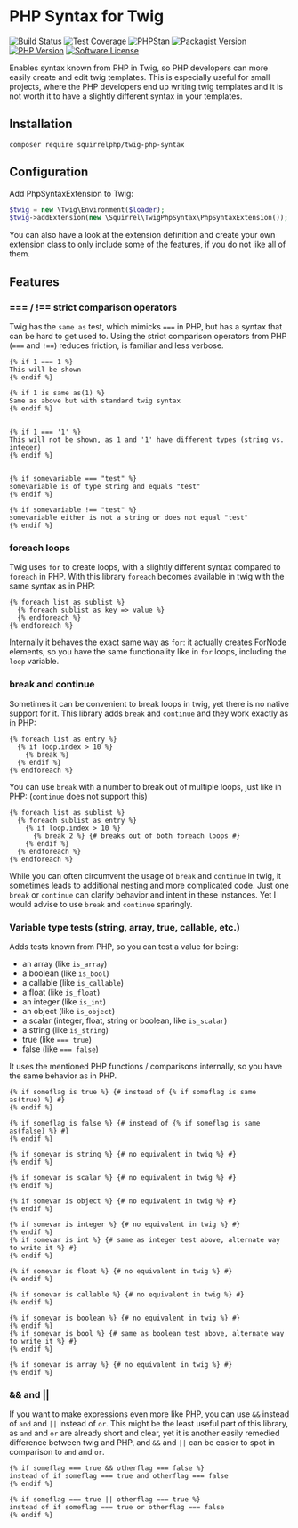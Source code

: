 PHP Syntax for Twig
===================

[![Build Status](https://img.shields.io/travis/com/squirrelphp/twig-php-syntax.svg)](https://travis-ci.com/squirrelphp/twig-php-syntax) [![Test Coverage](https://api.codeclimate.com/v1/badges/56ed1e15544f2bb7609e/test_coverage)](https://codeclimate.com/github/squirrelphp/twig-php-syntax/test_coverage) ![PHPStan](https://img.shields.io/badge/style-level%208-success.svg?style=flat-round&label=phpstan) [![Packagist Version](https://img.shields.io/packagist/v/squirrelphp/twig-php-syntax.svg?style=flat-round)](https://packagist.org/packages/squirrelphp/twig-php-syntax) [![PHP Version](https://img.shields.io/packagist/php-v/squirrelphp/twig-php-syntax.svg)](https://packagist.org/packages/squirrelphp/twig-php-syntax) [![Software License](https://img.shields.io/badge/license-MIT-success.svg?style=flat-round)](LICENSE)

Enables syntax known from PHP in Twig, so PHP developers can more easily create and edit twig templates. This is especially useful for small projects, where the PHP developers end up writing twig templates and it is not worth it to have a slightly different syntax in your templates.

Installation
------------

    composer require squirrelphp/twig-php-syntax

Configuration
-------------

Add PhpSyntaxExtension to Twig:

```php
$twig = new \Twig\Environment($loader);
$twig->addExtension(new \Squirrel\TwigPhpSyntax\PhpSyntaxExtension());
```

You can also have a look at the extension definition and create your own extension class to only include some of the features, if you do not like all of them.

Features
--------

### === / !== strict comparison operators

Twig has the `same as` test, which mimicks `===` in PHP, but has a syntax that can be hard to get used to. Using the strict comparison operators from PHP (`===` and `!==`) reduces friction, is familiar and less verbose.

```twig
{% if 1 === 1 %}
This will be shown
{% endif %}

{% if 1 is same as(1) %}
Same as above but with standard twig syntax
{% endif %}


{% if 1 === '1' %}
This will not be shown, as 1 and '1' have different types (string vs. integer)
{% endif %}


{% if somevariable === "test" %}
somevariable is of type string and equals "test"
{% endif %}

{% if somevariable !== "test" %}
somevariable either is not a string or does not equal "test"
{% endif %}
```

### foreach loops

Twig uses `for` to create loops, with a slightly different syntax compared to `foreach` in PHP. With this library `foreach` becomes available in twig with the same syntax as in PHP:

```twig
{% foreach list as sublist %}
  {% foreach sublist as key => value %}
  {% endforeach %}
{% endforeach %}
```

Internally it behaves the exact same way as `for`: it actually creates ForNode elements, so you have the same functionality like in `for` loops, including the `loop` variable.

### break and continue

Sometimes it can be convenient to break loops in twig, yet there is no native support for it. This library adds `break` and `continue` and they work exactly as in PHP:

```twig
{% foreach list as entry %}
  {% if loop.index > 10 %}
    {% break %}
  {% endif %}
{% endforeach %}
```

You can use `break` with a number to break out of multiple loops, just like in PHP: (`continue` does not support this)

```twig
{% foreach list as sublist %}
  {% foreach sublist as entry %}
    {% if loop.index > 10 %}
      {% break 2 %} {# breaks out of both foreach loops #}
    {% endif %}
  {% endforeach %}
{% endforeach %}
```

While you can often circumvent the usage of `break` and `continue` in twig, it sometimes leads to additional nesting and more complicated code. Just one `break` or `continue` can clarify behavior and intent in these instances. Yet I would advise to use `break` and `continue` sparingly.

### Variable type tests (string, array, true, callable, etc.)

Adds tests known from PHP, so you can test a value for being:

 - an array (like `is_array`)
 - a boolean (like `is_bool`)
 - a callable (like `is_callable`)
 - a float (like `is_float`)
 - an integer (like `is_int`)
 - an object (like `is_object`)
 - a scalar (integer, float, string or boolean, like `is_scalar`)
 - a string (like `is_string`)
 - true (like `=== true`)
 - false (like `=== false`)

 It uses the mentioned PHP functions / comparisons internally, so you have the same behavior as in PHP.

```twig
{% if someflag is true %} {# instead of {% if someflag is same as(true) %} #}
{% endif %}

{% if someflag is false %} {# instead of {% if someflag is same as(false) %} #}
{% endif %}

{% if somevar is string %} {# no equivalent in twig %} #}
{% endif %}

{% if somevar is scalar %} {# no equivalent in twig %} #}
{% endif %}

{% if somevar is object %} {# no equivalent in twig %} #}
{% endif %}

{% if somevar is integer %} {# no equivalent in twig %} #}
{% endif %}
{% if somevar is int %} {# same as integer test above, alternate way to write it %} #}
{% endif %}

{% if somevar is float %} {# no equivalent in twig %} #}
{% endif %}

{% if somevar is callable %} {# no equivalent in twig %} #}
{% endif %}

{% if somevar is boolean %} {# no equivalent in twig %} #}
{% endif %}
{% if somevar is bool %} {# same as boolean test above, alternate way to write it %} #}
{% endif %}

{% if somevar is array %} {# no equivalent in twig %} #}
{% endif %}
```

### && and ||

If you want to make expressions even more like PHP, you can use `&&` instead of `and` and `||` instead of `or`. This might be the least useful part of this library, as `and` and `or` are already short and clear, yet it is another easily remedied difference between twig and PHP, and `&&` and `||` can be easier to spot in comparison to `and` and `or`.

```twig
{% if someflag === true && otherflag === false %}
instead of if someflag === true and otherflag === false
{% endif %}

{% if someflag === true || otherflag === true %}
instead of if someflag === true or otherflag === false
{% endif %}
```